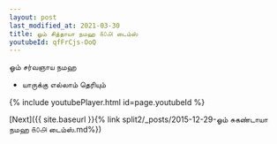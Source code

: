 ```yaml
---
layout: post
last_modified_at: 2021-03-30
title: ஓம் சித்தாயா நமஹ ௧௦௮ டைம்ஸ்
youtubeId: qfFrCjs-OoQ
---
```

 
 
 ஓம் சர்வஞாய நமஹ  
 
 -  யாருக்கு எல்லாம் தெரியும் 
 
  
 
  
 
 
 
 
 
 


{% include youtubePlayer.html id=page.youtubeId %}
 
[Next]({{ site.baseurl }}{% link  split2/_posts/2015-12-29-ஓம் சுகண்டாயா நமஹ ௧௦௮ டைம்ஸ்.md%})
 
